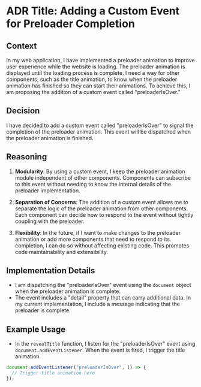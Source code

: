 # ADR Title: Adding a Custom Event for Preloader Completion

## Context

In my web application, I have implemented a preloader animation to improve user experience while the website is loading. The preloader animation is displayed until the loading process is complete. I need a way for other components, such as the title animation, to know when the preloader animation has finished so they can start their animations. To achieve this, I am proposing the addition of a custom event called "preloaderIsOver."

## Decision

I have decided to add a custom event called "preloaderIsOver" to signal the completion of the preloader animation. This event will be dispatched when the preloader animation is finished.

## Reasoning

1. **Modularity**: By using a custom event, I keep the preloader animation module independent of other components. Components can subscribe to this event without needing to know the internal details of the preloader implementation.

2. **Separation of Concerns**: The addition of a custom event allows me to separate the logic of the preloader animation from other components. Each component can decide how to respond to the event without tightly coupling with the preloader.

3. **Flexibility**: In the future, if I want to make changes to the preloader animation or add more components that need to respond to its completion, I can do so without affecting existing code. This promotes code maintainability and extensibility.

## Implementation Details

- I am dispatching the "preloaderIsOver" event using the `document` object when the preloader animation is complete.
- The event includes a "detail" property that can carry additional data. In my current implementation, I include a message indicating that the preloader is complete.

## Example Usage

- In the `revealTitle` function, I listen for the "preloaderIsOver" event using `document.addEventListener`. When the event is fired, I trigger the title animation.

```javascript
document.addEventListener("preloaderIsOver", () => {
  // Trigger title animation here
});
```
